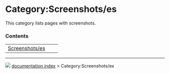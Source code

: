 # Category:Screenshots/es
This category lists pages with screenshots.

### Contents

|     |     |     |
| --- | --- | --- |
| [Screenshots/es](Screenshots/es.md) |



---
![](images/Button_right.svg) [documentation index](../README.md) > Category:Screenshots/es
